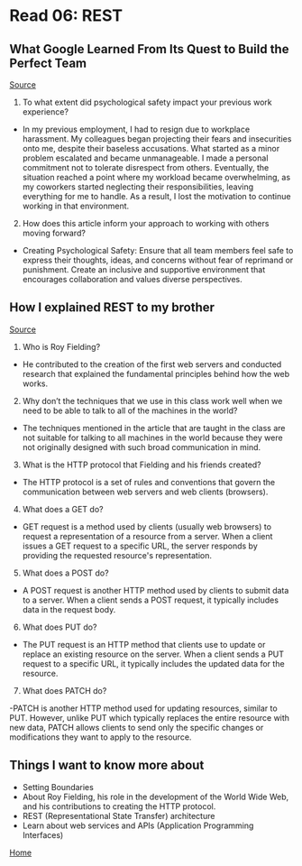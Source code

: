 # Read 06: REST

## What Google Learned From Its Quest to Build the Perfect Team

[Source](https://www.nytimes.com/2016/02/28/magazine/what-google-learned-from-its-quest-to-build-the-perfect-team.html)

1. To what extent did psychological safety impact your previous work experience?

- In my previous employment, I had to resign due to workplace harassment. My colleagues began projecting their fears and insecurities onto me, despite their baseless accusations. What started as a minor problem escalated and became unmanageable. I made a personal commitment not to tolerate disrespect from others. Eventually, the situation reached a point where my workload became overwhelming, as my coworkers started neglecting their responsibilities, leaving everything for me to handle. As a result, I lost the motivation to continue working in that environment.

2. How does this article inform your approach to working with others moving forward?

- Creating Psychological Safety: Ensure that all team members feel safe to express their thoughts, ideas, and concerns without fear of reprimand or punishment. Create an inclusive and supportive environment that encourages collaboration and values diverse perspectives.

## How I explained REST to my brother

[Source](https://gist.github.com/brookr/5977550)

1. Who is Roy Fielding?

- He contributed to the creation of the first web servers and conducted research that explained the fundamental principles behind how the web works. 

2. Why don’t the techniques that we use in this class work well when we need to be able to talk to all of the machines in the world?

- The techniques mentioned in the article that are taught in the class are not suitable for talking to all machines in the world because they were not originally designed with such broad communication in mind.

3. What is the HTTP protocol that Fielding and his friends created?

- The HTTP protocol is a set of rules and conventions that govern the communication between web servers and web clients (browsers). 

4. What does a GET do?

- GET request is a method used by clients (usually web browsers) to request a representation of a resource from a server. When a client issues a GET request to a specific URL, the server responds by providing the requested resource's representation. 

5. What does a POST do?

- A POST request is another HTTP method used by clients to submit data to a server. When a client sends a POST request, it typically includes data in the request body. 

6. What does PUT do?

- The PUT request is an HTTP method that clients use to update or replace an existing resource on the server. When a client sends a PUT request to a specific URL, it typically includes the updated data for the resource. 

7. What does PATCH do?

-PATCH is another HTTP method used for updating resources, similar to PUT. However, unlike PUT which typically replaces the entire resource with new data, PATCH allows clients to send only the specific changes or modifications they want to apply to the resource.

## Things I want to know more about

- Setting Boundaries
- About Roy Fielding, his role in the development of the World Wide Web, and his contributions to creating the HTTP protocol.
- REST (Representational State Transfer) architecture
- Learn about web services and APIs (Application Programming Interfaces)

[Home](https://sfpagalan.github.io/reading-notes/)
